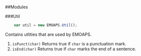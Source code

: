 ##Modules

###Util
```javascript
	var util = new EMOAPS.Util();
```

Contains utlities that are used by EMOAPS. 

1. ```isPunct(char)``` Returns true if ```char``` is a punctuation mark.
2. ```isEnd(char)``` Returns true if ```char``` marks the end of a sentence.


###